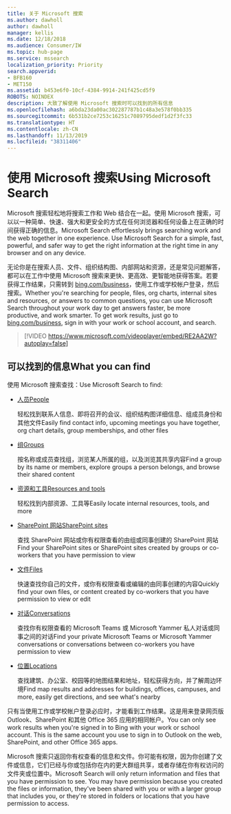 ```yaml
---
title: 关于 Microsoft 搜索
ms.author: dawholl
author: dawholl
manager: kellis
ms.date: 12/18/2018
ms.audience: Consumer/IW
ms.topic: hub-page
ms.service: mssearch
localization_priority: Priority
search.appverid:
- BFB160
- MET150
ms.assetid: b453e6f0-10cf-4384-9914-241f425cd5f9
ROBOTS: NOINDEX
description: 大致了解使用 Microsoft 搜索时可以找到的所有信息
ms.openlocfilehash: a6bda23da00ac302287787b1c48a3e578f0bb335
ms.sourcegitcommit: 6b531b2ce7253c16251c7089795dedf1d2f3fc33
ms.translationtype: HT
ms.contentlocale: zh-CN
ms.lasthandoff: 11/13/2019
ms.locfileid: "38311406"
---
```

# <a name="using-microsoft-search"></a><span data-ttu-id="c0eee-103">使用 Microsoft 搜索</span><span class="sxs-lookup"><span data-stu-id="c0eee-103">Using Microsoft Search</span></span>

<span data-ttu-id="c0eee-p101">Microsoft 搜索轻松地将搜索工作和 Web 结合在一起。使用 Microsoft 搜索，可以以一种简单、快速、强大和更安全的方式在任何浏览器和任何设备上在正确的时间获得正确的信息。</span><span class="sxs-lookup"><span data-stu-id="c0eee-p101">Microsoft Search effortlessly brings searching work and the web together in one experience. Use Microsoft Search for a simple, fast, powerful, and safer way to get the right information at the right time in any browser and on any device.</span></span>
  
<span data-ttu-id="c0eee-p102">无论你是在搜索人员、文件、组织结构图、内部网站和资源，还是常见问题解答，都可以在工作中使用 Microsoft 搜索来更快、更高效、更智能地获得答案。若要获得工作结果，只需转到 [bing.com/business](https://www.bing.com/business)，使用工作或学校帐户登录，然后搜索。</span><span class="sxs-lookup"><span data-stu-id="c0eee-p102">Whether you're searching for people, files, org charts, internal sites and resources, or answers to common questions, you can use Microsoft Search throughout your work day to get answers faster, be more productive, and work smarter. To get work results, just go to [bing.com/business](https://www.bing.com/business), sign in with your work or school account, and search.</span></span> 
  
> [!VIDEO https://www.microsoft.com/videoplayer/embed/RE2AA2W?autoplay=false]

## <a name="what-you-can-find"></a><span data-ttu-id="c0eee-108">可以找到的信息</span><span class="sxs-lookup"><span data-stu-id="c0eee-108">What you can find</span></span>
  
<span data-ttu-id="c0eee-109">使用 Microsoft 搜索查找：</span><span class="sxs-lookup"><span data-stu-id="c0eee-109">Use Microsoft Search to find:</span></span>
  
- [<span data-ttu-id="c0eee-110">人员</span><span class="sxs-lookup"><span data-stu-id="c0eee-110">People</span></span>](find-people-and-groups.md)
    
    <span data-ttu-id="c0eee-111">轻松找到联系人信息、即将召开的会议、组织结构图详细信息、组成员身份和其他文件</span><span class="sxs-lookup"><span data-stu-id="c0eee-111">Easily find contact info, upcoming meetings you have together, org chart details, group memberships, and other files</span></span>
    
- [<span data-ttu-id="c0eee-112">组</span><span class="sxs-lookup"><span data-stu-id="c0eee-112">Groups</span></span>](find-people-and-groups.md)
    
    <span data-ttu-id="c0eee-113">按名称或成员查找组，浏览某人所属的组，以及浏览其共享内容</span><span class="sxs-lookup"><span data-stu-id="c0eee-113">Find a group by its name or members, explore groups a person belongs, and browse their shared content</span></span>
    
- [<span data-ttu-id="c0eee-114">资源和工具</span><span class="sxs-lookup"><span data-stu-id="c0eee-114">Resources and tools</span></span>](find-resources-tools-and-more.md)
    
    <span data-ttu-id="c0eee-115">轻松找到内部资源、工具等</span><span class="sxs-lookup"><span data-stu-id="c0eee-115">Easily locate internal resources, tools, and more</span></span>
    
- [<span data-ttu-id="c0eee-116">SharePoint 网站</span><span class="sxs-lookup"><span data-stu-id="c0eee-116">SharePoint sites</span></span>](find-sharepoint-sites.md)
    
    <span data-ttu-id="c0eee-117">查找 SharePoint 网站或你有权限查看的由组或同事创建的 SharePoint 网站</span><span class="sxs-lookup"><span data-stu-id="c0eee-117">Find your SharePoint sites or SharePoint sites created by groups or co-workers that you have permission to view</span></span>
    
- [<span data-ttu-id="c0eee-118">文件</span><span class="sxs-lookup"><span data-stu-id="c0eee-118">Files</span></span>](find-files.md)
    
    <span data-ttu-id="c0eee-119">快速查找你自己的文件，或你有权限查看或编辑的由同事创建的内容</span><span class="sxs-lookup"><span data-stu-id="c0eee-119">Quickly find your own files, or content created by co-workers that you have permission to view or edit</span></span>
    
- [<span data-ttu-id="c0eee-120">对话</span><span class="sxs-lookup"><span data-stu-id="c0eee-120">Conversations</span></span>](find-conversations.md)
    
    <span data-ttu-id="c0eee-121">查找你有权限查看的 Microsoft Teams 或 Microsoft Yammer 私人对话或同事之间的对话</span><span class="sxs-lookup"><span data-stu-id="c0eee-121">Find your private Microsoft Teams or Microsoft Yammer conversations or conversations between co-workers you have permission to view</span></span>
    
- [<span data-ttu-id="c0eee-122">位置</span><span class="sxs-lookup"><span data-stu-id="c0eee-122">Locations</span></span>](find-locations.md)
    
    <span data-ttu-id="c0eee-123">查找建筑、办公室、校园等的地图结果和地址，轻松获得方向，并了解周边环境</span><span class="sxs-lookup"><span data-stu-id="c0eee-123">Find map results and addresses for buildings, offices, campuses, and more, easily get directions, and see what's nearby</span></span>    
    
<span data-ttu-id="c0eee-p103">只有当使用工作或学校帐户登录必应时，才能看到工作结果。这是用来登录网页版 Outlook、SharePoint 和其他 Office 365 应用的相同帐户。</span><span class="sxs-lookup"><span data-stu-id="c0eee-p103">You can only see work results when you're signed in to Bing with your work or school account. This is the same account you use to sign in to Outlook on the web, SharePoint, and other Office 365 apps.</span></span> 
  
<span data-ttu-id="c0eee-p104">Microsoft 搜索只返回你有权查看的信息和文件。你可能有权限，因为你创建了文件或信息，它们已经与你或包括你在内的更大群组共享，或者存储在你有权访问的文件夹或位置中。</span><span class="sxs-lookup"><span data-stu-id="c0eee-p104">Microsoft Search will only return information and files that you have permission to see. You may have permission because you created the files or information, they've been shared with you or with a larger group that includes you, or they're stored in folders or locations that you have permission to access.</span></span>

  

